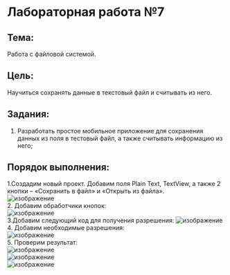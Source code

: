 # Лабораторная работа №7
## Тема:
Работа с файловой системой.
## Цель:
Научиться сохранять данные в текстовый файл и считывать из него.
## Задания:
1.	Разработать простое мобильное приложение для сохранения данных из поля в тестовый файл, а также считывать информацию из него;
## Порядок выполнения:
1.Создадим новый проект. Добавим поля Plain Text, TextView, а также 2 кнопки – «Сохранить в файл» и «Открыть из файла».  
![изображение](https://i.imgur.com/EmCAE3M.png)  
2. Добавим обработчики кнопок:  
![изображение](https://i.imgur.com/iVutaUG.png)  
3.Добавим следующий код для получения разрешения:
![изображение](https://i.imgur.com/Q948c0M.png)  
4. Добавим необходимые разрешения:  
![изображение](https://user-images.githubusercontent.com/79984303/134778950-29ad0247-a0da-45c4-a812-902b4d096ee4.png)  
5. Проверим результат:  
![изображение](https://i.imgur.com/HSljIdM.png)  
![изображение](https://i.imgur.com/BWVdFte.png)  
![изображение](https://i.imgur.com/TdueNgf.png)  